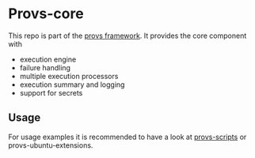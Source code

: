 # Provs-core

This repo is part of the [provs framework](https://gitlab.com/domaindrivenarchitecture/provs-docs). It provides the core component with
* execution engine
* failure handling
* multiple execution processors
* execution summary and logging
* support for secrets

## Usage

For usage examples it is recommended to have a look at [provs-scripts](https://gitlab.com/domaindrivenarchitecture/provs-scripts) or provs-ubuntu-extensions.
